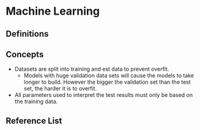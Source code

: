 # Machine Learning

## Definitions

## Concepts
* Datasets are split into training and est data to prevent overfit.
	*  Models with huge validation data sets will cause the models to take longer to build. However the bigger the validation set than the test set, the harder it is to overfit.
 * All parameters used to interpret the test results must only be based on the training data.

## Reference List

